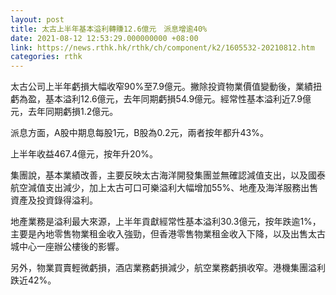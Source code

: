 ```yaml
---
layout: post
title: 太古上半年基本溢利轉賺12.6億元　派息增逾40%
date: 2021-08-12 12:53:29.000000000 +08:00
link: https://news.rthk.hk/rthk/ch/component/k2/1605532-20210812.htm
categories: rthk
---
```


太古公司上半年虧損大幅收窄90%至7.9億元。撇除投資物業價值變動後，業績扭虧為盈，基本溢利12.6億元，去年同期虧損54.9億元。經常性基本溢利近7.9億元，去年同期虧損1.2億元。

派息方面，A股中期息每股1元，B股為0.2元，兩者按年都升43%。

上半年收益467.4億元，按年升20%。

集團說，基本業績改善，主要反映太古海洋開發集團並無確認減值支出，以及國泰航空減值支出減少，加上太古可口可樂溢利大幅增加55%、地產及海洋服務出售資產及投資錄得溢利。

地產業務是溢利最大來源，上半年貢獻經常性基本溢利30.3億元，按年跌逾1%，主要是內地零售物業租金收入強勁，但香港零售物業租金收入下降，以及出售太古城中心一座辦公樓後的影響。

另外，物業買賣輕微虧損，酒店業務虧損減少，航空業務虧損收窄。港機集團溢利跌近42%。
